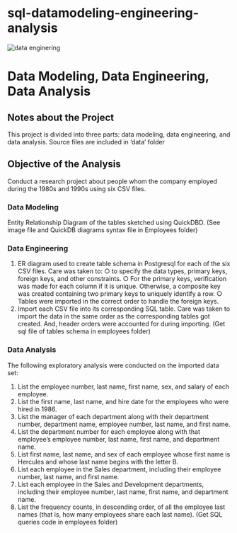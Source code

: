 # sql-datamodeling-engineering-analysis
![data enginering](https://user-images.githubusercontent.com/109861849/205740610-cff1a40c-34c8-4b6d-a156-a93e5ada2bb5.png)
# Data Modeling, Data Engineering, Data Analysis

## Notes about the Project
This project is divided into three parts: data modeling, data engineering, and data analysis. Source files are included in ‘data’ folder

## Objective of the Analysis 
Conduct a research project about people whom the company employed during the 1980s and 1990s using six CSV files.
### Data Modeling
Entity Relationship Diagram of the tables sketched using QuickDBD. (See image file and QuickDB diagrams syntax file in Employees folder)
### Data Engineering
1.	ER diagram used to create table schema in Postgresql for each of the six CSV files. Care was taken to:
○	to specify the data types, primary keys, foreign keys, and other constraints.
○	For the primary keys, verification was made for each column if it is unique. Otherwise, a composite key was created containing two primary keys to uniquely identify a row.
○	Tables were imported in the correct order to handle the foreign keys.
2.	Import each CSV file into its corresponding SQL table.
Care was taken to import the data in the same order as the corresponding tables got created. And, header orders were accounted for during importing.
(Get sql file of tables schema in employees folder)
### Data Analysis
The following exploratory analysis were conducted on the imported data set:
1.	List the employee number, last name, first name, sex, and salary of each employee.
2.	List the first name, last name, and hire date for the employees who were hired in 1986.
3.	List the manager of each department along with their department number, department name, employee number, last name, and first name.
4.	List the department number for each employee along with that employee’s employee number, last name, first name, and department name.
5.	List first name, last name, and sex of each employee whose first name is Hercules and whose last name begins with the letter B.
6.	List each employee in the Sales department, including their employee number, last name, and first name.
7.	List each employee in the Sales and Development departments, including their employee number, last name, first name, and department name.
8.	List the frequency counts, in descending order, of all the employee last names (that is, how many employees share each last name).
(Get SQL queries code in employees folder)
